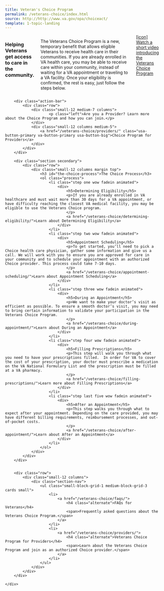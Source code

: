 ```yaml
---
title: Veteran's Choice Program
permalink: /veterans-choice/index.html
source: http://http://www.va.gov/opa/choiceact/
template: 1-topic-landing
---
```


<div class="main" role="main" markdown="0">
    <div class="section one" markdown="0">
        <div class="primary" markdown="0">
            <div class="row" markdown="0">
                <div class="small-12 columns" markdown="0">
                    <h3>Helping Veterans get access to care in the community.</h3>
                    <p>The Veterans Choice Program is a new, temporary benefit that allows eligible Veterans to receive health care in their communities. If you are already enrolled in VA health care, you may be able to receive care within your community, instead of waiting for a VA appointment or traveling to a VA facility. Once your eligibility is confirmed, the rest is easy, just follow the steps below.</p>
                    <a href="">[icon] Watch a short video introducing the Veterans Choice Program</a>
                </div>
            </div>
        </div>

        <div class="action-bar">
            <div class="row">
                <div class="small-12 medium-7 columns">
                        <p class="left">Are you a Provider? Learn more about the Choice Program and how you can join.</p>
                </div>
                <div class="small-12 columns medium-5">
                    <a href="/veterans-choice/providers/" class="usa-button-primary va-button-primary usa-button-big">Choice Program for Providers</a>
                </div>
            </div>
        </div>

        <div class="section secondary">
            <div class="row">
                <div class="small-12 columns margin top">
                    <h3 id="the-choice-process">The Choice Process</h3>
                    <ol class="process">
                        <li class="step one wow fadein animated">
                            <div>
                                <h5>Determining Eligibility</h5>
                                <p>If you are already enrolled in VA healthcare and must wait more than 30 days for a VA appointment, or have difficulty reaching the closest VA medical facility, you may be eligible to use the Veterans Choice program.
                                </p>
                                <a href="/veterans-choice/determining-eligibility/">Learn about Determining Eligibility</a>
                            </div>
                        </li>
                        <li class="step two wow fadein animated">
                            <div>
                                <h5>Appointment Scheduling</h5>
                                <p>To get started, you’ll need to pick a Choice health care physician, gather some information and give us a call. We will work with you to ensure you are approved for care in your community and to schedule your appointment with an authorized Choice provider. This process could take 7-10 days.
                                </p>
                                <a href="/veterans-choice/appointment-scheduling/">Learn about Appointment Scheduling</a>
                            </div>
                        </li>
                        <li class="step three wow fadein animated">
                            <div>
                                <h5>During an Appointment</h5>
                                <p>We want to make your doctor’s visit as efficient as possible. To ensure a smooth doctor’s visit, you may need to bring certain information to validate your participation in the Veterans Choice Program.
                                </p>
                                <a href="/veterans-choice/during-appointment/">Learn about During an Appointment</a>
                            </div>
                        </li>
                        <li class="step four wow fadein animated">
                            <div>
                                <h5>Filling Prescriptions</h5>
                                <p>This step will walk you through what you need to have your prescriptions filled.  In order for VA to cover the cost of your prescription, your doctor must prescribe a medication on the VA National Formulary List and the prescription must be filled at a VA pharmacy.
                                </p>
                                <a href="/veterans-choice/filling-prescriptions/">Learn more about Filling Prescriptions</a>
                            </div>
                        </li>
                        <li class="step last five wow fadein animated">
                            <div>
                                <h5>After an Appointment</h5>
                                <p>This step walks you through what to expect after your appointment. Depending on the care provided, you may have different billing requirements, reimbursement processes, and out-of-pocket costs.
                                </p>
                                <a href="/veterans-choice/after-appointment/">Learn about After an Appointment</a>
                            </div>
                        </li>
                    </ol>
                </div>
            </div>
        </div>


        <div class="row">
            <div class="small-12 columns">
                <div class="section-nav">
                    <ul class="small-block-grid-1 medium-block-grid-3 cards small">
                        <li>
                            <a href="/veterans-choice/faqs/">
                                <h4 class="alternate">FAQs for Veterans</h4>
                                <span>Frequently asked questions about the Veterans Choice Program.</span>
                            </a>
                        </li>
                        <li>
                            <a href="/veterans-choice/providers/">
                                <h4 class="alternate">Veterans Choice Program for Providers</h4>
                                <span>Learn about the Veterans Choice Program and join as an authorized Choice provider.</span>
                            </a>
                        </li>
                    </ul>
                </div>
            </div>
        </div>

    </div>


